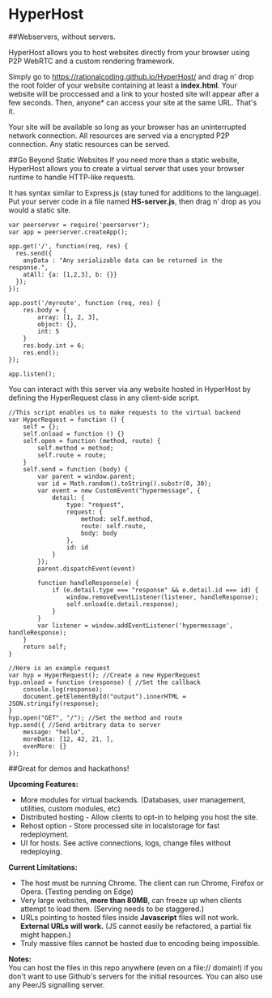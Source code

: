 # HyperHost
##Webservers, without servers.

HyperHost allows you to host websites directly from your browser using P2P WebRTC and a custom rendering framework.

Simply go to https://rationalcoding.github.io/HyperHost/ and drag n' drop the root folder of your website containing at least a **index.html**. Your website will be proccessed and a link to your hosted site will appear after a few seconds. Then, anyone* can access your site at the same URL. That's it.

Your site will be available so long as your browser has an uninterrupted network connection. All resources are served via a encrypted P2P connection. Any static resources can be served.

##Go Beyond Static Websites
If you need more than a static website, HyperHost allows you to create a virtual server that uses your browser runtime to handle HTTP-like requests.

It has syntax similar to Express.js (stay tuned for additions to the language).  
Put your server code in a file named **HS-server.js**, then drag n' drop as you would a static site.
```
var peerserver = require('peerserver');
var app = peerserver.createApp();

app.get('/', function(req, res) {
  res.send({
    anyData : "Any serializable data can be returned in the response.",
    atAll: {a: [1,2,3], b: {}}
  });
});

app.post('/myroute', function (req, res) {
    res.body = {
        array: [1, 2, 3],
        object: {},
        int: 5
    }
    res.body.int = 6;
    res.end(); 
});

app.listen();
```

You can interact with this server via any website hosted in HyperHost by defining the HyperRequest class in any client-side script. 
```
//This script enables us to make requests to the virtual backend
var HyperRequest = function () {
    self = {};
    self.onload = function () {}
    self.open = function (method, route) {
        self.method = method;
        self.route = route;
    }
    self.send = function (body) {
        var parent = window.parent;
        var id = Math.random().toString().substr(0, 30);
        var event = new CustomEvent("hypermessage", {
            detail: {
                type: "request",
                request: {
                    method: self.method,
                    route: self.route,
                    body: body
                },
                id: id
            }
        });
        parent.dispatchEvent(event)

        function handleResponse(e) {
            if (e.detail.type === "response" && e.detail.id === id) {
                window.removeEventListener(listener, handleResponse);
                self.onload(e.detail.response);
            }
        }
        var listener = window.addEventListener('hypermessage', handleResponse);
    }
    return self;
}
```


```
//Here is an example request
var hyp = HyperRequest(); //Create a new HyperRequest
hyp.onload = function (response) { //Set the callback
    console.log(response);
    document.getElementById("output").innerHTML = JSON.stringify(response);
}
hyp.open("GET", "/"); //Set the method and route
hyp.send({ //Send arbitrary data to server
    message: "hello",
    moreData: [12, 42, 21, ],
    evenMore: {}
});
```


##Great for demos and hackathons!

**Upcoming Features:**  
- More modules for virtual backends. (Databases, user management, utilities, custom modules, etc)
- Distributed hosting - Allow clients to opt-in to helping you host the site.
- Rehost option - Store processed site in localstorage for fast redeployment.
- UI for hosts. See active connections, logs, change files without redeploying.

**Current Limitations:**  
- The host must be running Chrome. The client can run Chrome, Firefox or Opera. (Testing pending on Edge)
- Very large websites, **more than 80MB**, can freeze up when clients attempt to load them. (Serving needs to be staggered.)  
- URLs pointing to hosted files inside **Javascript** files will not work. **External URLs will work.** (JS cannot easily be refactored, a partial fix might happen.)
- Truly massive files cannot be hosted due to encoding being impossible.

**Notes:**  
You can host the files in this repo anywhere (even on a file:// domain!) if you don't want to use Github's servers for the initial resources. You can also use any PeerJS signalling server.

